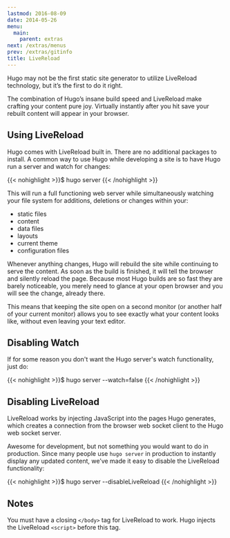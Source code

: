 ```yaml
---
lastmod: 2016-08-09
date: 2014-05-26
menu:
  main:
    parent: extras
next: /extras/menus
prev: /extras/gitinfo
title: LiveReload
---
```


Hugo may not be the first static site generator to utilize LiveReload
technology, but it’s the first to do it right.

The combination of Hugo’s insane build speed and LiveReload make
crafting your content pure joy. Virtually instantly after you hit save
your rebuilt content will appear in your browser.

## Using LiveReload

Hugo comes with LiveReload built in. There are no additional packages to
install. A common way to use Hugo while developing a site is to have
Hugo run a server and watch for changes:

{{< nohighlight >}}$ hugo server
{{< /nohighlight >}}

This will run a full functioning web server while simultaneously
watching your file system for additions, deletions or changes within
your:

 * static files
 * content
 * data files
 * layouts
 * current theme
 * configuration files

Whenever anything changes, Hugo will rebuild the site while continuing to serve
the content. As soon as the build is finished, it will tell the
browser and silently reload the page. Because most Hugo builds are so
fast they are barely noticeable, you merely need to glance at your open
browser and you will see the change, already there.

This means that keeping the site open on a second monitor (or another
half of your current monitor) allows you to see exactly what your
content looks like, without even leaving your text editor.

## Disabling Watch

If for some reason you don't want the Hugo server's watch functionality,
just do:

{{< nohighlight >}}$ hugo server --watch=false
{{< /nohighlight >}}

## Disabling LiveReload

LiveReload works by injecting JavaScript into the pages Hugo generates,
which creates a connection from the browser web socket client to the
Hugo web socket server.

Awesome for development, but not something you would want to do in
production. Since many people use `hugo server` in production to
instantly display any updated content, we’ve made it easy to disable the
LiveReload functionality:

{{< nohighlight >}}$ hugo server --disableLiveReload
{{< /nohighlight >}}

## Notes

You must have a closing `</body>` tag for LiveReload to work.
Hugo injects the LiveReload `<script>` before this tag.
